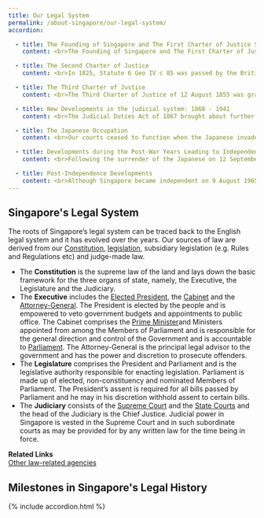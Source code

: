 ```yaml
---
title: Our Legal System
permalink: /about-singapore/our-legal-system/
accordion:

  - title: The Founding of Singapore and The First Charter of Justice Singapore
    content: <br>The Founding of Singapore and The First Charter of Justice Singapore was founded on 6 February 1819, when a treaty of friendship and alliance was signed by Sir Thomas Stamford Raffles, Sultan Hussein of Johor and Temenggong Abdu'r Rahman. In 1807, the Crown granted the East India Company the First Charter of Justice, which set up a Court of Judicature in Penang.

  - title: The Second Charter of Justice
    content: <br>In 1825, Statute 6 Geo IV c 85 was passed by the British Parliament, enabling the King to make provision for the administration of justice in the British colonies of Singapore and Malacca. These, together with the Prince of Wales' Island (now known as 'Penang') formed the Straits Settlements. <br>The Second Charter of Justice was issued on 27 November 1826. This Charter abolished the Recorder's Court, which served only the Prince of Wales' Island, and established the Court of Judicature of Prince of Wales' Island, Singapore and Malaya.<br>In criminal proceedings, the court was "to administer criminal justice in such­ Manner and Form" as the courts in England, with "due attention being (given) to the several Religions, Manners and Usages of the native Inhabitants". The court was to "give and pass Judgment and Sentence according to Justice and Right" in civil proceedings. <br>The Governor and the Resident Councillor acted as two judges of the court. The third judge was the Recorder, who was based on the Prince of Wales' Island and had to travel on circuit to Malacca and Singapore from his home base. He was assisted in his duties by the Resident Councillors and the Governor, who sat as lay Judges.

  - title: The Third Charter of Justice
    content: <br>The Third Charter of Justice of 12 August 1855 was granted to cope with the increase in the judicial workload which resulted from Singapore's rapid development.<br>Under the Third Charter of Justice, the Court of Judicature was reorganised into two divisions. The first division had jurisdiction over Singapore and Malacca and comprised the Recorder of Singapore, the Governor and the Resident Councillors of Singapore and Malacca. The second division had jurisdiction over the Prince of Wales' Island and Province Wellesley, and comprised the Recorder of Prince of Wales' Island, the Governor and the Resident Councillor of the Prince of Wales' Island.

  - title: New Developments in the judicial system: 1868 - 1941
    content: <br>The Judicial Duties Act of 1867 brought about further changes to our judicial system. The Governor of the Straits Settlements ceased to be a Judge of the Court of Judicature, although the Resident Councillors continued to sit under their new title of Lieutenant-Governors. <br>This Act also changed the titles of other officers: the "Recorder of Singapore" became the "Chief Justice of the Straits Settlements" while the "Recorder of Prince of Wales' Island" became the "Judge of Prince of Wales' Island". Sir Peter Benson Maxwell, then the Recorder of Singapore, became the first Chief Justice of The Straits Settlements in 1867.<br>The Supreme Court Ordinance 1868 abolished the Court of Judicature of Prince of Wales' Island, Singapore and Malacca, replacing it with the Supreme Court of the Straits Settlements.<br>In turn, the Courts Ordinance of 1873 reconstituted the Court, so that it now consisted of the Chief Justice, the Judge of Penang, a Senior and a Junior Puisne Judge. One division of the Court sat in Singapore and Malacca, whilst another sat in Penang. In addition, the Ordinance conferred on the Supreme Court of the Straits Settlements the jurisdiction to sit as a Court of Appeal, with final appeals lying to the Judicial Committee of the Privy Council. Previously, appeals had lain only to the King-in-Council. <br>Further changes to the structure of the judicial system were brought by the Courts Ordinance of 1878. This Ordinance was passed in response to the United Kingdom Judicature Acts of 1873-75, which modified the court structure in England. Under the Ordinance, the jurisdiction for the Supreme Court of the Straits Settlements was brought in line with that of the new English High Court. <br>The Courts Ordinance of 1907 allowed Judicial Commissioners of the Federated Malay States to be appointed from time to time to perform the duties of a Judge of the Supreme Court of the Straits Settlements. <br>The Court of Criminal Appeal Ordinance came into force on 1 September 1934 to provide for the establishment of a Court of Criminal Appeal. This was necessary as, up till then, the Court of Appeal had exercised only appellate civil jurisdiction.

  - title: The Japanese Occupation
    content: <br>Our courts ceased to function when the Japanese invaded Singapore in 1942 and established a Military Court of Justice to administer Military Ordinances and the laws of the Japanese army.<br>The courts were re-opened by a Proclamation dated 27 May 1942, which stated that the courts were to follow the former system of laws insofar as they did not interfere with the Military Administration. <br>The Syonan Supreme Court or "Syonan Koto-Hoin" was opened on 29 May 1942. A court of appeal was also created, but it never sat.<br>

  - title: Developments during the Post-War Years Leading to Independence
    content: <br>Following the surrender of the Japanese on 12 September 1945, Singapore was temporarily administered by the British Military Administration. The British Military Administration proclaimed that all Japanese Proclamations and Decrees ceased to have effect, and that "all laws and customs existing immediately prior to the Japanese occupation will be respected". <br>The British Military Administration came to an end on 31 March 1946. The Straits Settlements were disbanded and Singapore was made a separate Crown Colony on 1 April 1946. The Supreme Court, consisting of a High Court and a Court of Appeal, was constituted by the Singapore Colony Order in Council. The Court of Criminal Appeal continued to function. Final appeals lay to the Judicial Committee of the Privy Council in England. <br>On 2 May 1955, Mr Tan Ah Tah became the first local-born person to be appointed a Judge of the Supreme Court. Mr Frederick Arthur Chua (appointed on 15 February 1957) and Mr Wee Chong Jin (appointed on 15 August 1957) were appointed thereafter. Mr Wee Chong Jin was also the first local-born member of the Singapore Bar to be appointed to the Supreme Court Bench. Mr Tan Ah Tah and Mr Frederick Arthur Chua were both from the Colonial Legal Service.<br>On 5 January 1963, Mr Wee Chong Jin became the first Asian to be appointed the Chief Justice of the State of Singapore. His appointment marked a break in the long-standing tradition (since 1867) of appointing British Chief Justices for Singapore, the last of whom was Sir Alan Rose.<br>Singapore's judicial system was altered once again following her merger with Malaysia on 16 September 1963. The Federation of Malaya Act came into force on 16 September 1963, establishing the Federal Court of Malaysia and the structure of the Malaysian judicial system. The Malaysian Courts of Judicature Act 1964 repealed the provisions relating to the Singapore Supreme Court in Singapore's Courts Ordinance as well as the whole of the Singapore's Court of Criminal Appeal Ordinance. The Supreme Court of the Colony of Singapore was replaced by the High Court of Malaysia in Singapore, while the Court of Appeal was assimilated into the Federal Court. The Judicial Committee of the Privy Council continued to be the final appellate court.

  - title: Post-Independence Developments
    content: <br>Although Singapore became independent on 9 August 1965, the ties between the judicial systems of Singapore and Malaysia were not severed until 1969. The Supreme Court of Judicature Act 1969, re-established the Supreme Court of Singapore, comprising the High Court, the Court of Appeal and the Court of Criminal Appeal. <br>Jury trials were abolished in 1969, by an amendment to the Criminal Procedure Code which provided for trials of capital offences to be heard by two judges. This arrangement continued until 18 April 1992, when the Criminal Procedure Code was amended to allow for trials of capital offences to be heard before a single Judge.<br>The next important milestone for Singapore's judicial system was the introduction of Judicial Commissioners to the Supreme Court Bench, with the first Judicial Commissioner, Mr Chan Sek Keong, being appointed on 1 July 1986. A Judicial Commissioner is appointed for specific periods of time and may exercise the powers and perform the functions of a Judge. In this capacity, he enjoys the same immunities as a Judge.<br>On 28 September 1990, Mr Wee Chong Jin retired as Chief Justice, and Mr Yong Pung How, took over as the head of the Judiciary.<br>The first female to be appointed to the Supreme Court Bench was Ms Lai Siu Chiu, who was appointed a Judicial Commissioner on 2 May 1991. Thereafter, Ms Judith Prakash was appointed a Judicial Commissioner on 1 April 1992. They were appointed Judges of the High Court on 2 May 1994 and 1 April 1995 respectively. <br>In 1993, the existing appellate court, which comprised the Court of Appeal and the Court of Criminal Appeal, was reconstituted into a single Court of Appeal for both civil and criminal appeals. The present Court of Appeal normally comprises the Chief Justice and the Judges of Appeal, who rank above the High Court judges. A Judge of the High Court may also, on the request of the Chief Justice, sit as a Judge of the Court of Appeal.<br>The first Judges of Appeal to be appointed were Justice M Karthigesu and Justice L P Thean, both of whom were appointed as Judges of Appeal on 1 July 1993.<br>(Source: Content is adapted from the websites of Ministry of Law and Supreme Court of Singapore)
---
```




## Singapore's Legal System

The roots of Singapore’s legal system can be traced back to the English legal system and it has evolved over the years. Our sources of law are derived from our  [Constitution](https://sso.agc.gov.sg/Act/CONS1963),  [legislation](https://sso.agc.gov.sg/), subsidiary legislation (e.g. Rules and Regulations etc) and judge-made law.

-   The  **Constitution**  is the supreme law of the land and lays down the basic framework for the three organs of state, namely, the Executive, the Legislature and the Judiciary.
-   The  **Executive**  includes the  [Elected President](https://www.istana.gov.sg/), the  [Cabinet](https://www.pmo.gov.sg/the-cabinet)  and the  [Attorney-General](https://www.agc.gov.sg/). The President is elected by the people and is empowered to veto government budgets and appointments to public office. The Cabinet comprises the  [Prime Minister](https://www.pmo.gov.sg/)and Ministers appointed from among the Members of Parliament and is responsible for the general direction and control of the Government and is accountable to  [Parliament](https://www.parliament.gov.sg/). The Attorney-General is the principal legal advisor to the government and has the power and discretion to prosecute offenders.
-   The  **Legislature**  comprises the President and Parliament and is the legislative authority responsible for enacting legislation. Parliament is made up of elected, non-constituency and nominated Members of Parliament. The President’s assent is required for all bills passed by Parliament and he may in his discretion withhold assent to certain bills.
-   The  **Judiciary**  consists of the  [Supreme Court](https://www.supremecourt.gov.sg/)  and the  [State Courts](https://www.statecourts.gov.sg/)  and the head of the Judiciary is the Chief Justice. Judicial power in Singapore is vested in the Supreme Court and in such subordinate courts as may be provided for by any written law for the time being in force.

  

**Related Links**  
[Other law-related agencies](https://www.mlaw.gov.sg/about-us/our-legal-system/queries-under-other-law-related-agencies/)


## Milestones in Singapore's Legal History 

{% include accordion.html %}  



